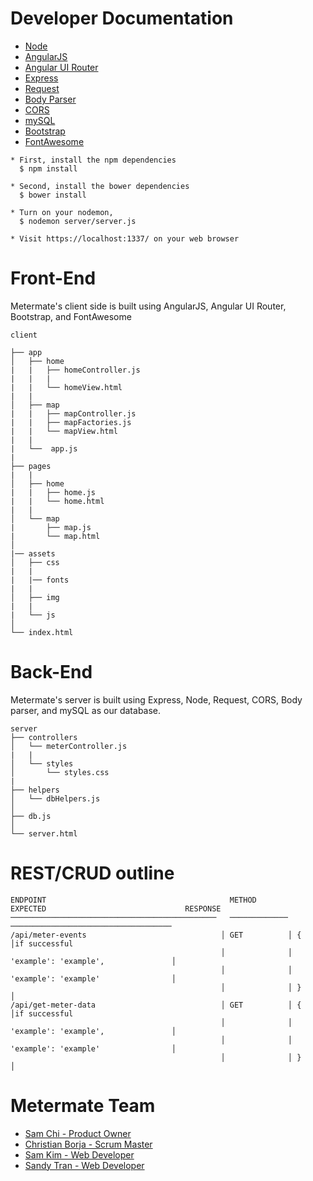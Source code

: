 # Developer Documentation
* [Node](https://nodejs.org/en/)
* [AngularJS](https://angularjs.org/)
* [Angular UI Router](https://angular-ui.github.io/ui-router/site/#/api/ui.router)
* [Express](https://expressjs.com/)
* [Request](https://www.npmjs.com/package/request)
* [Body Parser](https://www.npmjs.com/package/body-parser)
* [CORS](https://www.npmjs.com/package/cors)
* [mySQL](https://dev.mysql.com/doc/)
* [Bootstrap](http://getbootstrap.com/)
* [FontAwesome](http://fontawesome.io/)

```
* First, install the npm dependencies
  $ npm install
```
```
* Second, install the bower dependencies
  $ bower install
```
```
* Turn on your nodemon,
  $ nodemon server/server.js
```
```
* Visit https://localhost:1337/ on your web browser
```


# Front-End
Metermate's client side is built using AngularJS, Angular UI Router, Bootstrap, and FontAwesome

```
client

├── app
│   ├── home
|   |   ├── homeController.js
|   |   |
|   |   └── homeView.html
|   |
│   ├── map
|   |   ├── mapController.js
|   |   ├── mapFactories.js
|   |   └── mapView.html
|   |
|   └──  app.js
|  
├── pages
|   |
│   ├── home
|   |   ├── home.js
|   |   └── home.html
|   |
│   └── map
|       ├── map.js
|       └── map.html  
│   
|── assets
│   ├── css
|   |
|   |── fonts
|   |
│   ├── img
|   |
|   └── js
│  
└── index.html
```


# Back-End
Metermate's server is built using Express, Node, Request, CORS, Body parser, and mySQL as our database.
```
server
├── controllers
│   └── meterController.js
|   |
│   └── styles
│       └── styles.css
|  
├── helpers
│   └── dbHelpers.js
│   
├── db.js
│  
└── server.html
```

# REST/CRUD outline

```
ENDPOINT                                         METHOD         EXPECTED                               RESPONSE
──────────────────────────────────────────────   ─────────────  ────────────────────────────────────   
/api/meter-events                              │ GET          │ {                                    │if successful                  
                                               │              │  'example': 'example',               │   
                                               │              │  'example': 'example'                │
                                               │              │ }                                    │
/api/get-meter-data                            │ GET          │ {                                    │if successful
                                               │              │  'example': 'example',               │
                                               │              │  'example': 'example'                │
                                               │              │ }                                    │
```

# Metermate Team

* [Sam Chi - Product Owner](https://www.github.com/samsjchi)
* [Christian Borja - Scrum Master](https://www.github.com/cborjah)
* [Sam Kim - Web Developer](https://github.com/samkim28)
* [Sandy Tran - Web Developer](https://github.com/justsandytran)
